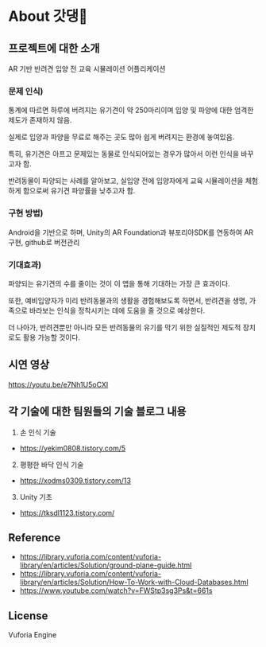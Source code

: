 # About 갓댕🐶

## 프로젝트에 대한 소개

AR 기반 반려견 입양 전 교육 시뮬레이션 어플리케이션

### 문제 인식) 

통계에 따르면 하루에 버려지는 유기견이 약 250마리이며 입양 및 파양에 대한 엄격한 제도가 존재하지 않음. 

실제로 입양과 파양을 무료로 해주는 곳도 많아 쉽게 버려지는 환경에 놓여있음. 

특히, 유기견은 아프고 문제있는 동물로 인식되어있는 경우가 많아서 이런 인식을 바꾸고자 함. 

반려동물이 파양되는 사례를 알아보고, 실입양 전에 입양자에게 교육 시뮬레이션을 체험하게 함으로써 유기견 파양률을 낮추고자 함.


### 구현 방법) 

Android을 기반으로 하며, Unity의 AR Foundation과 뷰포리아SDK를 연동하여 AR 구현, github로 버전관리


### 기대효과) 

파양되는 유기견의 수를 줄이는 것이 이 앱을 통해 기대하는 가장 큰 효과이다.

또한, 예비입양자가 미리 반려동물과의 생활을 경험해보도록 하면서, 반려견을 생명, 가족으로 바라보는 인식을 정착시키는 데에 도움을 줄 것으로 예상한다.

더 나아가, 반려견뿐만 아니라 모든 반려동물의 유기를 막기 위한 실질적인 제도적 장치로도 활용 가능할 것이다.


## 시연 영상

https://youtu.be/e7Nh1U5oCXI


## 각 기술에 대한 팀원들의 기술 블로그 내용

1) 손 인식 기술
  - https://yekim0808.tistory.com/5


2) 평평한 바닥 인식 기술
  - https://xodms0309.tistory.com/13
  
3) Unity 기초 
  - https://tksdl1123.tistory.com/


## Reference

* https://library.vuforia.com/content/vuforia-library/en/articles/Solution/ground-plane-guide.html
* https://library.vuforia.com/content/vuforia-library/en/articles/Solution/How-To-Work-with-Cloud-Databases.html
* https://www.youtube.com/watch?v=FWStp3sg3Ps&t=661s


## License
Vuforia Engine
